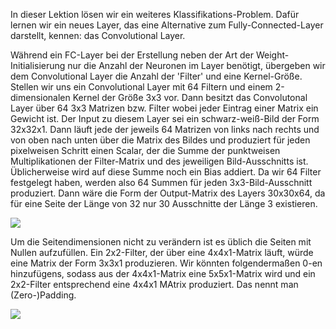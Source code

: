 In dieser Lektion lösen wir ein weiteres Klassifikations-Problem. Dafür lernen wir ein neues Layer, das eine Alternative zum Fully-Connected-Layer darstellt, kennen:
das Convolutional Layer.

Während ein FC-Layer bei der Erstellung neben der Art der Weight-Initialisierung nur die Anzahl der Neuronen im Layer benötigt, übergeben wir dem Convolutional Layer die Anzahl der 'Filter' und eine Kernel-Größe. Stellen wir uns ein Convolutional Layer mit 64 Filtern und einem 2-dimensionalen Kernel der Größe 3x3 vor. Dann besitzt das Convolutonal Layer über 64 3x3 Matrizen bzw. Filter wobei jeder Eintrag einer Matrix ein Gewicht ist. Der Input zu diesem Layer sei ein schwarz-weiß-Bild der Form 32x32x1. Dann läuft jede der jeweils 64 Matrizen von links nach rechts und von oben nach unten über die Matrix des Bildes und produziert für jeden pixelweisen Schritt
einen Scalar, der die Summe der punktweisen Multiplikationen der Filter-Matrix und des jeweiligen Bild-Ausschnitts ist. Üblicherweise wird auf diese Summe noch ein Bias addiert.
Da wir 64 Filter festgelegt haben, werden also 64 Summen für jeden 3x3-Bild-Ausschnitt produziert. Dann wäre die Form der Output-Matrix des Layers 30x30x64, da für eine Seite der Länge von 32 nur 30 Ausschnitte der Länge 3 existieren.

![](https://1.cms.s81c.com/sites/default/files/2021-01-06/ICLH_Diagram_Batch_02_17A-ConvolutionalNeuralNetworks-WHITEBG.png)

Um die Seitendimensionen nicht zu verändern ist es üblich die Seiten mit Nullen aufzufüllen. Ein 2x2-Filter, der über eine 4x4x1-Matrix läuft, würde eine Matrix der Form 3x3x1 produzieren. Wir könnten folgendermaßen 0-en hinzufügens, sodass aus der 4x4x1-Matrix eine 5x5x1-Matrix wird und ein 2x2-Filter entsprechend eine 4x4x1 MAtrix produziert. Das nennt man (Zero-)Padding.

![](https://classic.d2l.ai/_images/conv-pad.svg)


